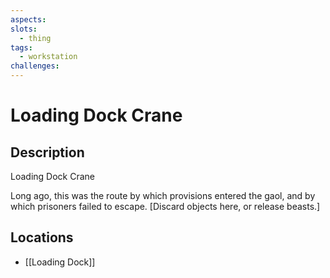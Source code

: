```yaml
---
aspects: 
slots:
  - thing
tags:
  - workstation
challenges: 
---
```


# Loading Dock Crane

## Description
Loading Dock Crane

Long ago, this was the route by which provisions entered the gaol, and by which prisoners failed to escape. [Discard objects here, or release beasts.]
## Locations
- [[Loading Dock]]
